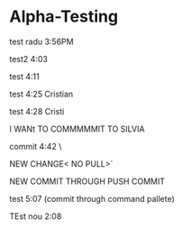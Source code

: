 # Alpha-Testing

test radu 3:56PM

test2 4:03

test 4:11

test 4:25 Cristian


test 4:28 Cristi


I WANt TO COMMMMMIT TO SILVIA

commit 4:42
\


NEW CHANGE< NO PULL>`

NEW COMMIT THROUGH PUSH COMMIT

test 5:07 (commit through command pallete)

TEst nou 2:08